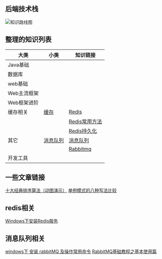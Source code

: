 ## 后端技术栈

![知识路线图](https://github.com/liuyuqin1991/polaris/blob/master/images/backend/javaweblearning.png)

## 整理的知识列表

大类 | 小类 | 知识链接
---|--- |---
Java基础 | 
数据库 | 
web基础 |
Web主流框架 |
Web框架进阶 |
缓存相关 | [缓存](https://github.com/liuyuqin1991/polaris/tree/master/backend/cache) |[Redis](https://github.com/liuyuqin1991/polaris/blob/master/backend/cache/Redis.md)
||  |[Redis常用方法](https://github.com/liuyuqin1991/polaris/blob/master/backend/cache/Redis常用方法.md)
||  |[Redis持久化](https://github.com/liuyuqin1991/polaris/blob/master/backend/cache/Redis持久化.md)
其它 | [消息队列](https://github.com/liuyuqin1991/polaris/tree/master/backend/messagequeue) |[消息队列](https://github.com/liuyuqin1991/polaris/blob/master/backend/messagequeue/message-queue.md)
||  |[Rabbitmq](https://github.com/liuyuqin1991/polaris/blob/master/backend/messagequeue/rabbitmq.md)
开发工具|

## 一些文章链接
[十大经典排序算法（动图演示）](https://www.cnblogs.com/onepixel/p/7674659.html)
[单例模式的八种写法比较](https://www.cnblogs.com/zhaoyan001/p/6365064.html)
## redis相关
[Windows下安装Redis服务](https://www.cnblogs.com/jaign/articles/7920588.html)
## 消息队列相关
[windows下 安装 rabbitMQ 及操作常用命令](http://www.cnblogs.com/ericli-ericli/p/5902270.html)
[RabbitMQ基础教程之基本使用篇](https://www.jianshu.com/p/7032cbe79951)
